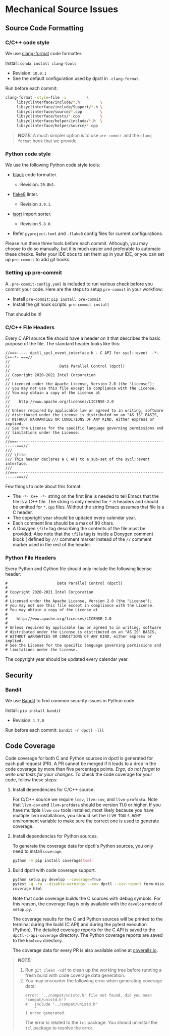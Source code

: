 # Mechanical Source Issues

## Source Code Formatting

### C/C++ code style

We use [clang-format](https://clang.llvm.org/docs/ClangFormat.html) code formatter.

Install: `conda install clang-tools`

- Revision: `10.0.1`
- See the default configuration used by dpctl in `.clang-format`.

Run before each commit:

```bash
clang-format -style=file -i         \
     libsyclinterface/include/*.h         \
     libsyclinterface/include/Support/*.h \
     libsyclinterface/source/*.cpp        \
     libsyclinterface/tests/*.cpp         \
     libsyclinterface/helper/include/*.h  \
     libsyclinterface/helper/source/*.cpp
```

> **_NOTE:_** A much simpler option is to use `pre-commit` and the
> `clang-format` hook that we provide.

### Python code style

We use the following Python code style tools:
- [black](https://black.readthedocs.io/en/stable/) code formatter.
    - Revision: `20.8b1`.
- [flake8](https://flake8.pycqa.org/en/latest/) linter.
    - Revision `3.9.1`.
- [isort](https://pycqa.github.io/isort/) import sorter.
    - Revision `5.8.0`.

- Refer `pyproject.toml` and `.flake8` config files for current configurations.

Please run these three tools before each commit. Although, you may choose to
do so manually, but it is much easier and preferable to automate these checks.
Refer your IDE docs to set them up in your IDE, or you can set up `pre-commit`
to add git hooks.

### Setting up pre-commit

A `.pre-commit-config.yaml` is included to run various check before you
commit your code. Here are the steps to setup `pre-commit` in your workflow:

- Install `pre-commit`: `pip install pre-commit`
- Install the git hook scripts: `pre-commit install`

That should be it!

### C/C++ File Headers

Every C API source file should have a header on it that describes the basic
purpose of the file. The standard header looks like this:

```
//===----- dpctl_sycl_event_interface.h - C API for sycl::event  -*-C++-*- ===//
//
//                      Data Parallel Control (dpctl)
//
// Copyright 2020-2021 Intel Corporation
//
// Licensed under the Apache License, Version 2.0 (the "License");
// you may not use this file except in compliance with the License.
// You may obtain a copy of the License at
//
//    http://www.apache.org/licenses/LICENSE-2.0
//
// Unless required by applicable law or agreed to in writing, software
// distributed under the License is distributed on an "AS IS" BASIS,
// WITHOUT WARRANTIES OR CONDITIONS OF ANY KIND, either express or implied.
// See the License for the specific language governing permissions and
// limitations under the License.
//
//===----------------------------------------------------------------------===//
///
/// \file
/// This header declares a C API to a sub-set of the sycl::event interface.
///
//===----------------------------------------------------------------------===//
```
Few things to note about this format:
- The `-*- C++ -*-` string on the first line is needed to tell Emacs that
  the file is a C++ file. The string is only needed for `*.h` headers and
  should be omitted for `*.cpp` files. Without the string Emacs assumes that
  file is a C header.
- The copyright year should be updated every calendar year.
- Each comment line should be a max of 80 chars.
- A Doxygen `\file` tag describing the contents of the file must be provided.
  Also note that the `\file` tag is inside a Doxygen comment block (
  defined by `///` comment marker instead of the `//` comment marker used in the
  rest of the header.

### Python File Headers

Every Python and Cython file should only include the following license header:

```
#                      Data Parallel Control (dpctl)
#
# Copyright 2020-2021 Intel Corporation
#
# Licensed under the Apache License, Version 2.0 (the "License");
# you may not use this file except in compliance with the License.
# You may obtain a copy of the License at
#
#    http://www.apache.org/licenses/LICENSE-2.0
#
# Unless required by applicable law or agreed to in writing, software
# distributed under the License is distributed on an "AS IS" BASIS,
# WITHOUT WARRANTIES OR CONDITIONS OF ANY KIND, either express or implied.
# See the License for the specific language governing permissions and
# limitations under the License.
```
The copyright year should be updated every calendar year.

## Security

### Bandit

We use [Bandit](https://github.com/PyCQA/bandit) to find common security issues
in Python code.

Install: `pip install bandit`

- Revision: `1.7.0`

Run before each commit: `bandit -r dpctl -lll`

## Code Coverage

Code coverage for both C and Python sources in dpctl is generated for each
pull request (PR). A PR cannot be merged if it leads to a drop in the code
coverage by more than five percentage points. *Ergo, do not forget to write
unit tests for your changes.* To check the code coverage for your code, follow
these steps:

1. Install dependencies for C/C++ source.

    For C/C++ source we require `lcov`, `llvm-cov`, and `llvm-profdata`. Note
    that `llvm-cov` and `llvm-profdata` should be version 11.0 or higher. If you
    have multiple `llvm-cov` tools installed, most likely because you have
    multiple llvm installations, you should set the `LLVM_TOOLS_HOME`
    environment variable to make sure the correct one is used to generate
    coverage.

2. Install dependencies for Python sources.

    To generate the coverage data for dpctl's Python sources, you only need to
    install `coverage`.

    ```bash
    python -m pip install coverage[toml]
    ```

3. Build dpctl with code coverage support.

    ```bash
    python setup.py develop --coverage=True
    pytest -q -ra --disable-warnings --cov dpctl --cov-report term-missing --pyargs dpctl -vv
    coverage html
    ```

    Note that code coverage builds the C sources with debug symbols. For this
    reason, the coverage flag is only available with the `develop` mode of
    `setup.py`.

    The coverage results for the C and Python sources will be printed to the
    terminal during the build (C API) and during the pytest execution (Python).
    The detailed coverage reports for the C API is saved to the
    `dpctl-c-api-coverage` directory. The Python coverage reports are saved to
    the `htmlcov` directory.

    The coverage data for every PR is also available online at
    [coveralls.io](https://coveralls.io/github/IntelPython/dpctl).

> **_NOTE:_**
> 1. Run `git clean -xdf` to clean up the working tree before running
> a fresh build with code coverage data generation.
> 2. You may encounter the following error when generating coverage data:
>    ```
>    error: '../compat/unistd.h' file not found, did you mean 'compat/unistd.h'?
>    #   include "../compat/unistd.h"
>        ^
>    1 error generated.
>    ```
>    The error is related to the `tcl` package. You should uninstall the `tcl`
> package to resolve the error.
